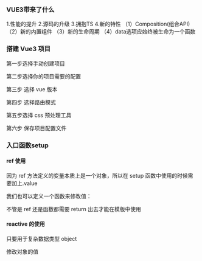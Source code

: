 ### 

### VUE3带来了什么

1.性能的提升 
2.源码的升级
3.拥抱TS
4.新的特性
（1）Composition(组合API)
（2）新的内置组件
（3）新的生命周期
（4）data选项应始终被生命为一个函数

### 搭建 Vue3 项目

第一步选择手动创建项目

第二步选择你的项目需要的配置

第三步 选择 vue 版本

第四步 选择路由模式

第五步选择 css 预处理工具

第六步 保存项目配置文件



### 入口函数setup



#### ref 使用

因为 ref 方法定义的变量本质上是一个对象，所以在 setup 函数中使用的时候需要加上.value

我们也可以定义一个函数来修改值：

不管是 ref 还是函数都需要 return 出去才能在模版中使用

####  reactive 的使用

只要用于复杂数据类型 object

修改对象的值

